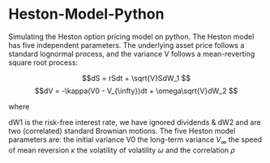 # Heston-Model-Python
Simulating the Heston option pricing model on python.
The Heston model has five independent parameters. The underlying asset price follows a standard lognormal process, and the variance V follows a mean-reverting square root process:

$$dS = rSdt + \sqrt{V}SdW_1 $$
$$dV = -\kappa(V0 - V_{\infty})dt + \omega\sqrt{V}dW_2  $$

where

dW1 is the risk-free interest rate, we have ignored dividends &
dW2 and  are two (correlated) standard Brownian motions.
The five Heston model parameters are:
the initial variance V0
the long-term variance $V_{\infty}$
the speed of mean reversion $\kappa$
the volatility of volatility $\omega$
and the correlation $\rho$
